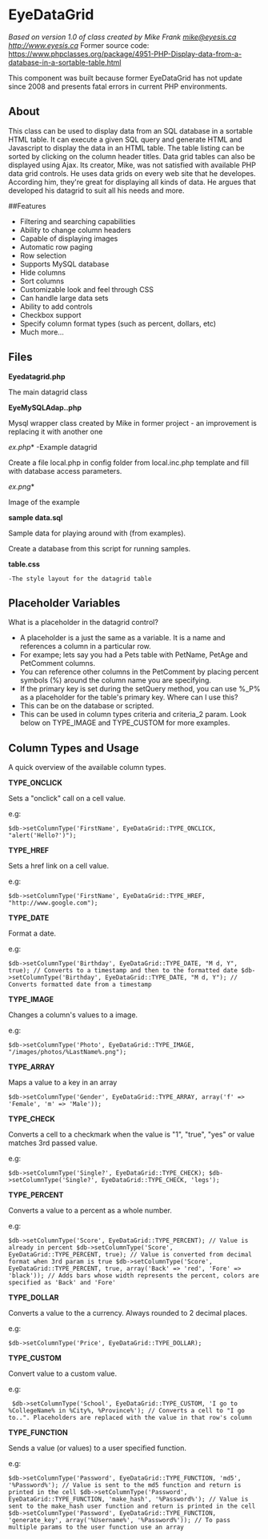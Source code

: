
# EyeDataGrid 

_Based on version 1.0 of class created by Mike Frank <mike@eyesis.ca> http://www.eyesis.ca_
Former source code: https://www.phpclasses.org/package/4951-PHP-Display-data-from-a-database-in-a-sortable-table.html

This component was built because former EyeDataGrid has not update since 2008 and presents fatal errors in current PHP environments. 

## About

This class can be used to display data from an SQL database in a sortable HTML table.
It can execute a given SQL query and generate HTML and Javascript to display the data in an HTML table.
The table listing can be sorted by clicking on the column header titles.
Data grid tables can also be displayed using Ajax.
Its creator, Mike, was not satisfied with available PHP data grid controls.
He uses data grids on every web site that he developes.
According him, they're great for displaying all kinds of data.
He argues that developed his datagrid to suit all his needs and more.


##Features

* Filtering and searching capabilities
* Ability to change column headers
* Capable of displaying images
* Automatic row paging
* Row selection
* Supports MySQL database
* Hide columns
* Sort columns
* Customizable look and feel through CSS
* Can handle large data sets
* Ability to add controls
* Checkbox support
* Specify column format types (such as percent, dollars, etc)
* Much more...


## Files

**Eyedatagrid.php**

The main datagrid class

**EyeMySQLAdap..php**

Mysql wrapper class created by Mike in former project - an improvement is replacing it with another one

**ex*.php**
    -Example datagrid

Create a file local.php in config folder from local.inc.php template and fill with database access parameters.

**ex*.png**

Image of the example

**sample data.sql**

Sample data for playing around with (from examples).
    
Create a database from this script for running samples.
    
**table.css**

    -The style layout for the datagrid table


## Placeholder Variables

What is a placeholder in the datagrid control? 
* A placeholder is a just the same as a variable. It is a name and references a column in a particular row.
* For exampe; lets say you had a Pets table with PetName, PetAge and PetComment columns.
* You can reference other columns in the PetComment by placing percent symbols (%) around the column name you are specifying.
* If the primary key is set during the setQuery method, you can use %_P% as a placeholder for the table's primary key.
Where can I use this?
* This can be on the database or scripted.
* This can be used in column types criteria and criteria_2 param. Look below on TYPE_IMAGE and TYPE_CUSTOM for more examples.


## Column Types and Usage

A quick overview of the available column types. 

**TYPE_ONCLICK**

Sets a "onclick" call on a cell value.

e.g: 

`$db->setColumnType('FirstName', EyeDataGrid::TYPE_ONCLICK, "alert('Hello?')");`

**TYPE_HREF**

Sets a href link on a cell value.

e.g: 

`$db->setColumnType('FirstName', EyeDataGrid::TYPE_HREF, "http://www.google.com");`

**TYPE_DATE**

Format a date.

e.g:

`$db->setColumnType('Birthday', EyeDataGrid::TYPE_DATE, "M d, Y", true); // Converts to a timestamp and then to the formatted date
$db->setColumnType('Birthday', EyeDataGrid::TYPE_DATE, "M d, Y"); // Converts formatted date from a timestamp`

**TYPE_IMAGE**

Changes a column's values to a image.

e.g: 

`$db->setColumnType('Photo', EyeDataGrid::TYPE_IMAGE, "/images/photos/%LastName%.png");`

**TYPE_ARRAY**

Maps a value to a key in an array

`$db->setColumnType('Gender', EyeDataGrid::TYPE_ARRAY, array('f' => 'Female', 'm' => 'Male'));`

**TYPE_CHECK**

Converts a cell to a checkmark when the value is "1", "true", "yes" or value matches 3rd passed value.

e.g:

`$db->setColumnType('Single?', EyeDataGrid::TYPE_CHECK);
$db->setColumnType('Single?', EyeDataGrid::TYPE_CHECK, 'legs');`

**TYPE_PERCENT**

Converts a value to a percent as a whole number.

e.g:

`$db->setColumnType('Score', EyeDataGrid::TYPE_PERCENT); // Value is already in percent
$db->setColumnType('Score', EyeDataGrid::TYPE_PERCENT, true); // Value is converted from decimal format when 3rd param is true
$db->setColumnType('Score', EyeDataGrid::TYPE_PERCENT, true, array('Back' => 'red', 'Fore' => 'black')); // Adds bars whose width represents the percent, colors are specified as 'Back' and 'Fore'`

**TYPE_DOLLAR**

Converts a value to the a currency. Always rounded to 2 decimal places.

e.g: 

`$db->setColumnType('Price', EyeDataGrid::TYPE_DOLLAR);`

**TYPE_CUSTOM**

Convert value to a custom value.

e.g:

` $db->setColumnType('School', EyeDataGrid::TYPE_CUSTOM, 'I go to %CollegeName% in %City%, %Province%'); // Converts a cell to "I go to..". Placeholders are replaced with the value in that row's column`

**TYPE_FUNCTION**

Sends a value (or values) to a user specified function.

e.g:

`$db->setColumnType('Password', EyeDataGrid::TYPE_FUNCTION, 'md5', '%Password%'); // Value is sent to the md5 function and return is printed in the cell
$db->setColumnType('Password', EyeDataGrid::TYPE_FUNCTION, 'make_hash', '%Password%'); // Value is sent to the make_hash user function and return is printed in the cell
$db->setColumnType('Password', EyeDataGrid::TYPE_FUNCTION, 'generate_key', array('%Username%', '%Password%')); // To pass multiple params to the user function use an array`